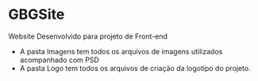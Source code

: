 # GBGSite
Website Desenvolvido para projeto de Front-end
- A pasta Imagens tem todos os arquivos de imagens utilizados acompanhado com PSD
- A pasta Logo tem todos os arquivos de criação da logotipo do projeto.

